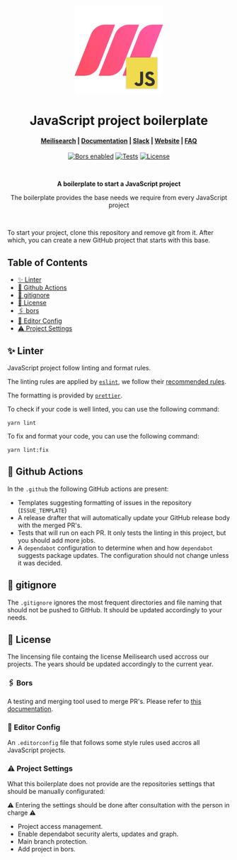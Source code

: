 <p align="center">
  <img src="https://raw.githubusercontent.com/meilisearch/integration-guides/main/assets/logos/meilisearch_js.svg" alt="Meilisearch" width="200" height="200" />
</p>

<h1 align="center">JavaScript project boilerplate</h1>

<h4 align="center">
  <a href="https://github.com/meilisearch/meilisearch">Meilisearch</a> |
  <a href="https://docs.meilisearch.com">Documentation</a> |
  <a href="https://slack.meilisearch.com">Slack</a> |
  <a href="https://www.meilisearch.com">Website</a> |
  <a href="https://docs.meilisearch.com/faq">FAQ</a>
</h4>

<p align="center">
  <a href="https://app.bors.tech/repositories/34942"><img src="https://bors.tech/images/badge_small.svg" alt="Bors enabled"></a>
    <a href="https://github.com/meilisearch/js-project-boilerplate/actions"><img src="https://github.com/meilisearch/js-project-boilerplate/workflows/Tests/badge.svg" alt="Tests"></a>
  <a href="https://github.com/meilisearch/js-project-boilerplate/blob/main/LICENCE"><img src="https://img.shields.io/badge/license-MIT-informational" alt="License"></a>
</p>
<br/>

<p align="center" style="font-weight:bold;" >A boilerplate to start a JavaScript project</p>
<p align="center">The boilerplate provides the base needs we require from every JavaScript project</p>

<br/>

To start your project, clone this repository and remove git from it. After which, you can create a new GitHub project that starts with this base.

## Table of Contents

- [✨ Linter](#-linter)
- [🔧 Github Actions](#-github-actions)
- [🙈 gitignore](#-gitignore)
- [📄 License](#-license)
- [🖇 bors](#-bors)
- [🎳 Editor Config](#-editor-config)
- [⚠️ Project Settings](#-project-settings)

## ✨ Linter

JavaScript project follow linting and format rules.

The linting rules are applied by [`eslint`](https://github.com/eslint/eslint), we follow their [recommended rules](https://eslint.org/docs/rules/).

The formatting is provided by [`prettier`](https://github.com/prettier/prettier).

To check if your code is well linted, you can use the following command:

```
yarn lint
```

To fix and format your code, you can use the following command:

```
yarn lint:fix
```

## 🔧 Github Actions

In the `.github` the following GitHub actions are present:

- Templates suggesting formatting of issues in the repository (`ISSUE_TEMPLATE`)
- A release drafter that will automatically update your GitHub release body with the merged PR's.
- Tests that will run on each PR. It only tests the linting in this project, but you should add more jobs.
- A `dependabot` configuration to determine when and how `dependabot` suggests package updates. The configuration should not change unless it was decided.

## 🙈 gitignore

The `.gitignore` ignores the most frequent directories and file naming that should not be pushed to GitHub. It should be updated accordingly to your needs.

## 📄 License

The lincensing file containg the license Meilisearch used accross our projects. The years should be updated accordingly to the current year.

### 🖇 Bors

A testing and merging tool used to merge PR's. Please refer to [this documentation](https://github.com/meilisearch/integration-guides/blob/main/guides/bors.md).

### 🎳 Editor Config

An `.editorconfig` file that follows some style rules used accros all JavaScript projects.

### ⚠️ Project Settings


What this boilerplate does not provide are the repositories settings that should be manually configurated:
<br>

⚠️ Entering the settings should be done after consultation with the person in charge ⚠️

- Project access management.
- Enable dependabot security alerts, updates and graph.
- Main branch protection.
- Add project in bors.
